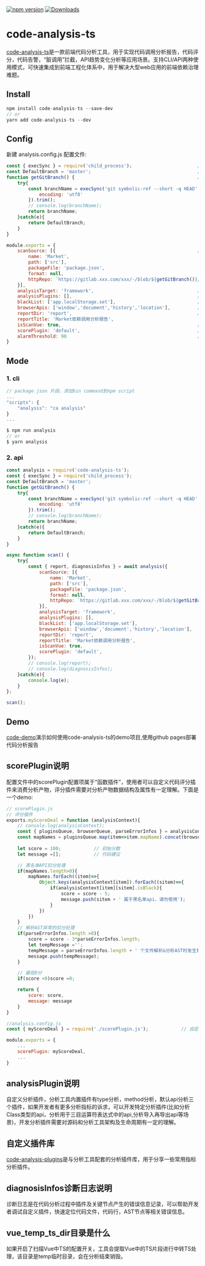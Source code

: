 [![npm version](https://badge.fury.io/js/code-analysis-ts.svg)](https://www.npmjs.com/package/code-analysis-ts)
[![Downloads](https://img.shields.io/npm/dm/code-analysis-ts.svg)](https://www.npmjs.com/package/code-analysis-ts)
# code-analysis-ts

[code-analysis-ts](https://www.npmjs.com/package/code-analysis-ts)是一款前端代码分析工具，用于实现代码调用分析报告，代码评分，代码告警，“脏调用”拦截，API趋势变化分析等应用场景。支持CLI/API两种使用模式，可快速集成到前端工程化体系中，用于解决大型web应用的前端依赖治理难题。

## Install

```javascript
npm install code-analysis-ts --save-dev
// or
yarn add code-analysis-ts --dev    
```
## Config

新建 analysis.config.js 配置文件:
```javascript
const { execSync } = require('child_process');                        // 子进程操作
const DefaultBranch = 'master';                                       // 默认分支常量
function getGitBranch() {                                             // 获取当然分支
    try{
        const branchName = execSync('git symbolic-ref --short -q HEAD', {
            encoding: 'utf8'
        }).trim();
        // console.log(branchName);
        return branchName;
    }catch(e){
        return DefaultBranch;
    }
}

module.exports = {
    scanSource: [{                                                    // 必须，待扫描源码的配置信息
        name: 'Market',                                                    // 必填，项目名称
        path: ['src'],                                                     // 必填，需要扫描的文件路径（基准路径为配置文件所在路径）
        packageFile: 'package.json',                                       // 可选，package.json 文件路径配置，用于收集依赖的版本信息
        format: null,                                                      // 可选, 文件路径格式化函数,默认为null,一般不需要配置
        httpRepo: `https://gitlab.xxx.com/xxx/-/blob/${getGitBranch()}/`   // 可选，项目gitlab/github url的访问前缀，用于点击行信息跳转，不填则不跳转
    }],                                                                 
    analysisTarget: 'framework',                                      // 必须，要分析的目标依赖名
    analysisPlugins: [],                                              // 可选，自定义分析插件，默认为空数组，一般不需要配置
    blackList: ['app.localStorage.set'],                              // 可选，需要标记的黑名单api，默认为空数组
    browserApis: ['window','document','history','location'],          // 可选，要分析的BrowserApi，默认为空数组
    reportDir: 'report',                                              // 可选，生成代码分析报告的目录，默认为'report',不支持多级目录配置
    reportTitle: 'Market依赖调用分析报告',                               // 可选，分析报告标题，默认为'依赖调用分析报告'
    isScanVue: true,                                                  // 可选，是否要扫描分析vue中的ts代码，默认为false
    scorePlugin: 'default',                                           // 可选，评分插件: Function|'default'|null, default表示运行默认插件，默认为null表示不评分
    alarmThreshold: 90                                                // 可选，开启代码告警的阈值分数(0-100)，默认为null表示关闭告警逻辑 (CLI模式生效)
}
```
## Mode
### 1. cli

```javascript
// package.json 片段，添加bin command到npm script
...
"scripts": {
    "analysis": "ca analysis"
}
...

$ npm run analysis
// or
$ yarn analysis        
```
### 2. api

```javascript
const analysis = require('code-analysis-ts');                                   // 代码分析包
const { execSync } = require('child_process');                                  // 子进程操作
const DefaultBranch = 'master';                                                 // 默认分支常量
function getGitBranch() {                                                       // 获取当然分支
    try{
        const branchName = execSync('git symbolic-ref --short -q HEAD', {
            encoding: 'utf8'
        }).trim();
        // console.log(branchName);
        return branchName;
    }catch(e){
        return DefaultBranch;
    }
}

async function scan() {
    try{
        const { report, diagnosisInfos } = await analysis({
            scanSource: [{                                                    // 必须，待扫描源码的配置信息
                name: 'Market',                                                    // 必填，项目名称
                path: ['src'],                                                     // 必填，需要扫描的文件路径（基准路径为配置文件所在路径）
                packageFile: 'package.json',                                       // 可选，package.json 文件路径配置，用于收集依赖的版本信息
                format: null,                                                      // 可选, 文件路径格式化函数,默认为null,一般不需要配置
                httpRepo: `https://gitlab.xxx.com/xxx/-/blob/${getGitBranch()}/`   // 可选，项目gitlab/github url的访问前缀，用于点击行信息跳转，不填则不跳转
            }],                                                                 
            analysisTarget: 'framework',                                      // 必须，要分析的目标依赖名
            analysisPlugins: [],                                              // 可选，自定义分析插件，默认为空数组，一般不需要配置
            blackList: ['app.localStorage.set'],                              // 可选，需要标记的黑名单api，默认为空数组
            browserApis: ['window','document','history','location'],          // 可选，要分析的BrowserApi，默认为空数组
            reportDir: 'report',                                              // 可选，生成代码分析报告的目录，默认为'report',不支持多级目录配置
            reportTitle: 'Market依赖调用分析报告',                               // 可选，分析报告标题，默认为'依赖调用分析报告'
            isScanVue: true,                                                  // 可选，是否要扫描分析vue中的ts代码，默认为false
            scorePlugin: 'default',                                           // 可选，评分插件: Function|'default'|null, default表示运行默认插件，默认为null表示不评分
        });                                                                          
        // console.log(report);
        // console.log(diagnosisInfos);
    }catch(e){
        console.log(e);
    }
};

scan();
```
## Demo

[code-demo](https://github.com/liangxin199045/code-demo)演示如何使用code-analysis-ts的demo项目,使用github pages部署代码分析报告

## scorePlugin说明
配置文件中的scorePlugin配置项属于“函数插件”，使用者可以自定义代码评分插件来消费分析产物，评分插件需要对分析产物数据结构及属性有一定理解。下面是一个demo:
```javascript
// scorePlugin.js
// 评分插件
exports.myScoreDeal = function (analysisContext){
    // console.log(analysisContext);
    const { pluginsQueue, browserQueue, parseErrorInfos } = analysisContext;
    const mapNames = pluginsQueue.map(item=>item.mapName).concat(browserQueue.map(item=>item.mapName));
    
    let score = 100;            // 初始分数
    let message =[];            // 代码建议

    // 黑名单API扣分处理
    if(mapNames.length>0){
        mapNames.forEach((item)=>{
            Object.keys(analysisContext[item]).forEach((sitem)=>{
                if(analysisContext[item][sitem].isBlack){
                    score = score - 5;
                    message.push(sitem + ' 属于黑名单api，请勿使用');
                }
            })
        })
    }
    // 解析AST异常的扣分处理
    if(parseErrorInfos.length >0){
        score = score - 3*parseErrorInfos.length;
        let tempMessage ='';
        tempMessage = parseErrorInfos.length + ' 个文件解析&分析AST时发生错误，请修复';
        message.push(tempMessage);
    }

    // 最低0分
    if(score <0)score =0;

    return {
        score: score,
        message: message
    }
}

//analysis.config.js
const { myScoreDeal } = require('./scorePlugin.js');            // 自定义评分插件

module.exports = {
    ...
    scorePlugin: myScoreDeal,
    ...
}
```
## analysisPlugin说明
自定义分析插件，分析工具内置插件有type分析，method分析，默认api分析三个插件，如果开发者有更多分析指标的诉求，可以开发特定分析插件(比如分析Class类型的api，分析用于三目运算符表达式中的api,分析导入再导出api等场景)，开发分析插件需要对源码和分析工具架构及生命周期有一定的理解。

## 自定义插件库
[code-analysis-plugins](https://www.npmjs.com/package/code-analysis-plugins)是与分析工具配套的分析插件库，用于分享一些常用指标分析插件。

## diagnosisInfos诊断日志说明
诊断日志是在代码分析过程中插件及关键节点产生的错误信息记录，可以帮助开发者调试自定义插件，快速定位代码文件，代码行，AST节点等相关错误信息。

## vue_temp_ts_dir目录是什么
如果开启了扫描Vue中TS的配置开关，工具会提取Vue中的TS片段进行中转TS处理，该目录是temp临时目录，会在分析结束销毁。